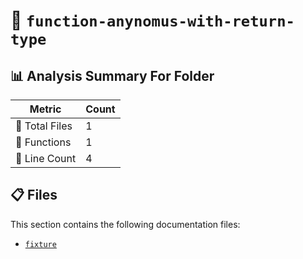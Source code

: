 # 📁 `function-anynomus-with-return-type`

## 📊 Analysis Summary For Folder

| Metric | Count |
|--------|-------|
| 📁 Total Files | 1 |
| 🔧 Functions | 1 |
| 🔢 Line Count | 4 |


## 📋 Files

This section contains the following documentation files:

- [`fixture`](./fixture.md)